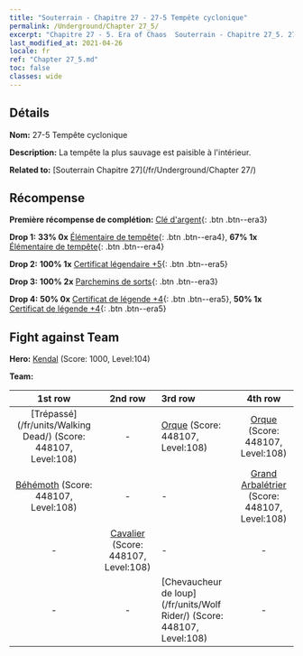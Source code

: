 ```yaml
---
title: "Souterrain - Chapitre 27 - 27-5 Tempête cyclonique"
permalink: /Underground/Chapter 27_5/
excerpt: "Chapitre 27 - 5. Era of Chaos  Souterrain - Chapitre 27_5. 27-5 Tempête cyclonique"
last_modified_at: 2021-04-26
locale: fr
ref: "Chapter 27_5.md"
toc: false
classes: wide
---
```


## Détails

 **Nom:** 27-5 Tempête cyclonique

 **Description:** La tempête la plus sauvage est paisible à l'intérieur.

 **Related to:** [Souterrain Chapitre 27](/fr/Underground/Chapter 27/)

## Récompense

 **Première récompense de complétion:** [Clé d'argent](/ItemsFR/con_693/){: .btn .btn--era3}

 **Drop 1:** **33% 0x** [Élémentaire de tempête](/ItemsFR/unt_263/){: .btn .btn--era4}, **67% 1x** [Élémentaire de tempête](/ItemsFR/unt_263/){: .btn .btn--era4}

 **Drop 2:** **100% 1x** [Certificat légendaire +5](/ItemsFR/mat_102/){: .btn .btn--era5}

 **Drop 3:** **100% 2x** [Parchemins de sorts](/ItemsFR/con_694/){: .btn .btn--era3}

 **Drop 4:** **50% 0x** [Certificat de légende +4](/ItemsFR/mat_95/){: .btn .btn--era5}, **50% 1x** [Certificat de légende +4](/ItemsFR/mat_95/){: .btn .btn--era5}


## Fight against Team
 **Hero:** [Kendal](/fr/heroes/Kendal/) (Score: 1000, Level:104)

 **Team:**


  | 1st row | 2nd row | 3rd row | 4th row |
  |:----:|:----:|:----|:----:|
  | [Trépassé](/fr/units/Walking Dead/) (Score: 448107, Level:108)  | - | [Orque](/fr/units/Orc/) (Score: 448107, Level:108)  | [Orque](/fr/units/Orc/) (Score: 448107, Level:108)  |
  | [Béhémoth](/fr/units/Behemoth/) (Score: 448107, Level:108)  | - | - | [Grand Arbalétrier](/fr/units/Marksman/) (Score: 448107, Level:108)  |
  | - | [Cavalier](/fr/units/Cavalier/) (Score: 448107, Level:108)  | - | - |
  | - | - | [Chevaucheur de loup](/fr/units/Wolf Rider/) (Score: 448107, Level:108)  | - |


